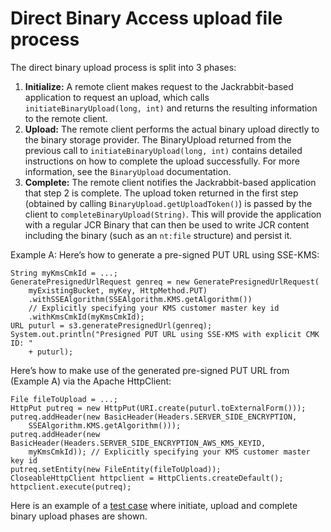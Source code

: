 <!--
   Licensed to the Apache Software Foundation (ASF) under one or more
   contributor license agreements.  See the NOTICE file distributed with
   this work for additional information regarding copyright ownership.
   The ASF licenses this file to You under the Apache License, Version 2.0
   (the "License"); you may not use this file except in compliance with
   the License.  You may obtain a copy of the License at

       http://www.apache.org/licenses/LICENSE-2.0

   Unless required by applicable law or agreed to in writing, software
   distributed under the License is distributed on an "AS IS" BASIS,
   WITHOUT WARRANTIES OR CONDITIONS OF ANY KIND, either express or implied.
   See the License for the specific language governing permissions and
   limitations under the License.
  -->

# Direct Binary Access upload file process

The direct binary upload process is split into 3 phases:

1. **Initialize:** A remote client makes request to the Jackrabbit-based application to request an upload, which calls `initiateBinaryUpload(long, int)` and returns the resulting information to the remote client.
2. **Upload:** The remote client performs the actual binary upload directly to the binary storage provider. The BinaryUpload returned from the previous call to `initiateBinaryUpload(long, int)` contains detailed instructions on how to complete the upload successfully. For more information, see the `BinaryUpload` documentation.
3. **Complete:** The remote client notifies the Jackrabbit-based application that step 2 is complete. The upload token returned in the first step (obtained by calling `BinaryUpload.getUploadToken()`) is passed by the client to `completeBinaryUpload(String)`. This will provide the application with a regular JCR Binary that can then be used to write JCR content including the binary (such as an `nt:file` structure) and persist it.

Example A: Here’s how to generate a pre-signed PUT URL using SSE-KMS:
```
String myKmsCmkId = ...;
GeneratePresignedUrlRequest genreq = new GeneratePresignedUrlRequest(
    myExistingBucket, myKey, HttpMethod.PUT)
    .withSSEAlgorithm(SSEAlgorithm.KMS.getAlgorithm())
    // Explicitly specifying your KMS customer master key id
    .withKmsCmkId(myKmsCmkId);
URL puturl = s3.generatePresignedUrl(genreq);
System.out.println("Presigned PUT URL using SSE-KMS with explicit CMK ID: "
    + puturl);
```

Here’s how to make use of the generated pre-signed PUT URL from (Example A) via the Apache HttpClient:
```
File fileToUpload = ...;
HttpPut putreq = new HttpPut(URI.create(puturl.toExternalForm()));
putreq.addHeader(new BasicHeader(Headers.SERVER_SIDE_ENCRYPTION,
    SSEAlgorithm.KMS.getAlgorithm()));
putreq.addHeader(new BasicHeader(Headers.SERVER_SIDE_ENCRYPTION_AWS_KMS_KEYID,
    myKmsCmkId)); // Explicitly specifying your KMS customer master key id
putreq.setEntity(new FileEntity(fileToUpload));
CloseableHttpClient httpclient = HttpClients.createDefault();
httpclient.execute(putreq);
```

Here is an example of a [test case](https://github.com/apache/jackrabbit-oak/blob/5f89d905e96de6f9bb9314a08529e262607ba406/oak-blob-cloud/src/test/java/org/apache/jackrabbit/oak/blob/cloud/s3/TestS3Ds.java#L180) where initiate, upload and complete binary upload phases are shown.
